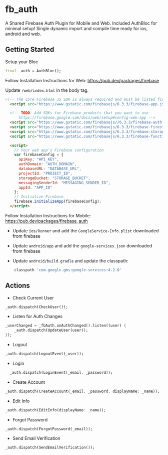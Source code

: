 # fb_auth

A Shared Firebase Auth Plugin for Mobile and Web. Included AuthBloc for minimal setup! Single dynamic import and compile time ready for ios, android and web.

## Getting Started

Setup your Bloc

```dart
final _auth = AuthBloc();
```

Follow Installation Instructions for Web: https://pub.dev/packages/firebase

Update `/web/index.html` in the body tag.

```html
<!-- The core Firebase JS SDK is always required and must be listed first -->
  <script src="https://www.gstatic.com/firebasejs/6.3.3/firebase-app.js"></script>

  <!-- TODO: Add SDKs for Firebase products that you want to use
      https://firebase.google.com/docs/web/setup#config-web-app -->
  <script src="https://www.gstatic.com/firebasejs//6.3.3/firebase-auth.js"></script>
  <script src="https://www.gstatic.com/firebasejs/6.3.3/firebase-firestore.js"></script>
  <script src="https://www.gstatic.com/firebasejs/6.3.3/firebase-storage.js"></script>
  <script src="https://www.gstatic.com/firebasejs/6.3.3/firebase-functions.js"></script>

  <script>
    // Your web app's Firebase configuration
    var firebaseConfig = {
      apiKey: "API_KEY",
      authDomain: "AUTH_DOMAIN",
      databaseURL: "DATABASE_URL",
      projectId: "PROJECT_ID",
      storageBucket: "STORAGE_BUCKET",
      messagingSenderId: "MESSAGING_SENDER_ID",
      appId: "APP_ID"
    };
    // Initialize Firebase
    firebase.initializeApp(firebaseConfig);
  </script>
```

Follow Installation Instructions for Mobile: https://pub.dev/packages/firebase_auth

- Update `ios/Runner` and add the `GoogleService-Info.plist` downloaded from firebase

- Update `android/app` and add the `google-services.json` downloaded from firebase
- Update `android/build.gradle` and update the classpath:

```gradle
    classpath 'com.google.gms:google-services:4.2.0'
```

## Actions

- Check Current User

```dart
_auth.dispatch(CheckUser());
```

- Listen for Auth Changes

```dart
_userChanged = _fbAuth.onAuthChanged().listen((user) {
    _auth.dispatch(UpdateUser(user));
});
```

- Logout

```dart
_auth.dispatch(LogoutEvent(_user));
```

- Login

```dart
  _auth.dispatch(LoginEvent(_email, _password));
```

- Create Account

```dart
_auth.dispatch(CreateAccount(_email, _password, displayName: _name));
```

- Edit Info

```dart
_auth.dispatch(EditInfo(displayName: _name));
```

- Forgot Password

```dart
_auth.dispatch(ForgotPassword(_email));
```

- Send Email Verification

```dart
_auth.dispatch(SendEmailVerification());
```